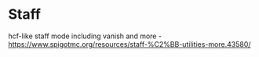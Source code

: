 # Staff
hcf-like staff mode including vanish and more - https://www.spigotmc.org/resources/staff-%C2%BB-utilities-more.43580/
